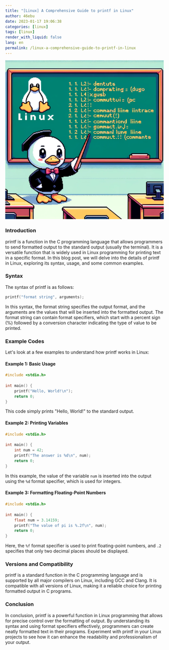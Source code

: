 ```yaml
---
title: "[Linux] A Comprehensive Guide to printf in Linux"
author: 46ebu
date: 2023-01-17 19:06:38 
categories: [linux]
tags: [linux]
render_with_liquid: false
lang: en
permalink: /linux-a-comprehensive-guide-to-printf-in-linux
---
```


![Intro](/assets/img/post/linux.png)
### Introduction
printf is a function in the C programming language that allows programmers to send formatted output to the standard output (usually the terminal). It is a versatile function that is widely used in Linux programming for printing text in a specific format. In this blog post, we will delve into the details of printf in Linux, exploring its syntax, usage, and some common examples.

### Syntax
The syntax of printf is as follows:
```c
printf("format string", arguments);
```
In this syntax, the format string specifies the output format, and the arguments are the values that will be inserted into the formatted output. The format string can contain format specifiers, which start with a percent sign (%) followed by a conversion character indicating the type of value to be printed.

### Example Codes
Let's look at a few examples to understand how printf works in Linux:

#### Example 1: Basic Usage
```c
#include <stdio.h>

int main() {
    printf("Hello, World!\n");
    return 0;
}
```
This code simply prints "Hello, World!" to the standard output.

#### Example 2: Printing Variables
```c
#include <stdio.h>

int main() {
    int num = 42;
    printf("The answer is %d\n", num);
    return 0;
}
```
In this example, the value of the variable `num` is inserted into the output using the `%d` format specifier, which is used for integers.

#### Example 3: Formatting Floating-Point Numbers
```c
#include <stdio.h>

int main() {
    float num = 3.14159;
    printf("The value of pi is %.2f\n", num);
    return 0;
}
```
Here, the `%f` format specifier is used to print floating-point numbers, and `.2` specifies that only two decimal places should be displayed.

### Versions and Compatibility
printf is a standard function in the C programming language and is supported by all major compilers on Linux, including GCC and Clang. It is compatible with all versions of Linux, making it a reliable choice for printing formatted output in C programs.

### Conclusion
In conclusion, printf is a powerful function in Linux programming that allows for precise control over the formatting of output. By understanding its syntax and using format specifiers effectively, programmers can create neatly formatted text in their programs. Experiment with printf in your Linux projects to see how it can enhance the readability and professionalism of your output.